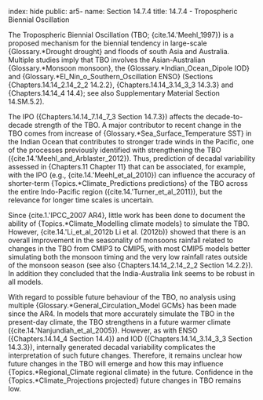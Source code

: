 index: hide
public: ar5-
name: Section 14.7.4
title: 14.7.4 - Tropospheric Biennial Oscillation

The Tropospheric Biennial Oscillation (TBO; {cite.14.'Meehl_1997}) is a proposed mechanism for the biennial tendency in large-scale {Glossary.*Drought drought} and floods of south Asia and Australia. Multiple studies imply that TBO involves the Asian-Australian {Glossary.*Monsoon monsoon}, the {Glossary.*Indian_Ocean_Dipole IOD} and {Glossary.*El_Nin_o_Southern_Oscillation ENSO} (Sections {Chapters.14.14_2.14_2_2 14.2.2}, {Chapters.14.14_3.14_3_3 14.3.3} and {Chapters.14.14_4 14.4}; see also Supplementary Material Section 14.SM.5.2).

The IPO ({Chapters.14.14_7.14_7_3 Section 14.7.3}) affects the decade-to-decade strength of the TBO. A major contributor to recent change in the TBO comes from increase of {Glossary.*Sea_Surface_Temperature SST} in the Indian Ocean that contributes to stronger trade winds in the Pacific, one of the processes previously identified with strengthening the TBO ({cite.14.'Meehl_and_Arblaster_2012}). Thus, prediction of decadal variability assessed in {Chapters.11 Chapter 11} that can be associated, for example, with the IPO (e.g., {cite.14.'Meehl_et_al_2010}) can influence the accuracy of shorter-term {Topics.*Climate_Predictions predictions} of the TBO across the entire Indo-Pacific region ({cite.14.'Turner_et_al_2011}), but the relevance for longer time scales is uncertain.

Since {cite.1.'IPCC_2007 AR4}, little work has been done to document the ability of {Topics.*Climate_Modelling climate models} to simulate the TBO. However, {cite.14.'Li_et_al_2012b Li et al. (2012b)} showed that there is an overall improvement in the seasonality of monsoons rainfall related to changes in the TBO from CMIP3 to CMIP5, with most CMIP5 models better simulating both the monsoon timing and the very low rainfall rates outside of the monsoon season (see also {Chapters.14.14_2.14_2_2 Section 14.2.2}). In addition they concluded that the India-Australia link seems to be robust in all models.

With regard to possible future behaviour of the TBO, no analysis using multiple {Glossary.*General_Circulation_Model GCMs} has been made since the AR4. In models that more accurately simulate the TBO in the present-day climate, the TBO strengthens in a future warmer climate ({cite.14.'Nanjundiah_et_al_2005}). However, as with ENSO ({Chapters.14.14_4 Section 14.4}) and IOD ({Chapters.14.14_3.14_3_3 Section 14.3.3}), internally generated decadal variability complicates the interpretation of such future changes. Therefore, it remains unclear how future changes in the TBO will emerge and how this may influence {Topics.*Regional_Climate regional climate} in the future. Confidence in the {Topics.*Climate_Projections projected} future changes in TBO remains low.
